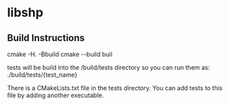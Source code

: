 # libshp

## Build Instructions
cmake -H. -Bbuild
cmake --build buil

tests will be build into the /build/tests directory so you can run them as:
./build/tests/{test_name}

There is a CMakeLists.txt file in the tests directory. You can add tests to this file by adding 
another executable.
